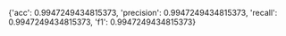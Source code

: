 {'acc': 0.9947249434815373, 'precision': 0.9947249434815373, 'recall': 0.9947249434815373, 'f1': 0.9947249434815373}
